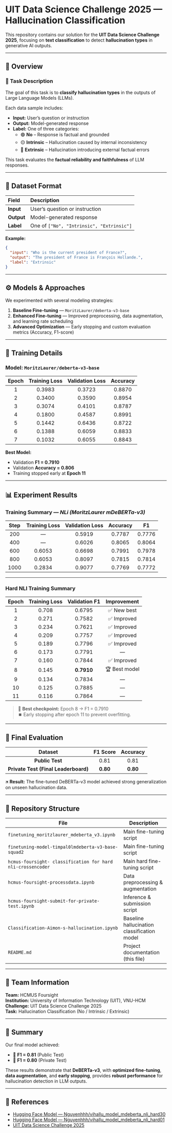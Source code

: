 # UIT Data Science Challenge 2025 — Hallucination Classification

This repository contains our solution for the **UIT Data Science Challenge 2025**, focusing on **text classification** to detect **hallucination types** in generative AI outputs.

---

## 📘 Overview

### 🧩 Task Description
The goal of this task is to **classify hallucination types** in the outputs of Large Language Models (LLMs).  

Each data sample includes:
- **Input:** User’s question or instruction  
- **Output:** Model-generated response  
- **Label:** One of three categories:
  - 🟢 **No** – Response is factual and grounded  
  - 🟡 **Intrinsic** – Hallucination caused by internal inconsistency  
  - 🔴 **Extrinsic** – Hallucination introducing external factual errors  

This task evaluates the **factual reliability and faithfulness** of LLM responses.

---

## 🧩 Dataset Format

| Field | Description |
|:------|:-------------|
| **Input** | User’s question or instruction |
| **Output** | Model-generated response |
| **Label** | One of `["No", "Intrinsic", "Extrinsic"]` |

**Example:**
```json
{
  "input": "Who is the current president of France?",
  "output": "The president of France is François Hollande.",
  "label": "Extrinsic"
}
```

---

## ⚙️ Models & Approaches

We experimented with several modeling strategies:

1. **Baseline Fine-tuning** — `MoritzLaurer/deberta-v3-base`  
2. **Enhanced Fine-tuning** — Improved preprocessing, data augmentation, and learning rate scheduling  
3. **Advanced Optimization** — Early stopping and custom evaluation metrics (Accuracy, F1-score)

---

## 🧠 Training Details

### Model: `MoritzLaurer/deberta-v3-base`

| Epoch | Training Loss | Validation Loss | Accuracy |
|:------:|:--------------:|:----------------:|:---------:|
| 1 | 0.3983 | 0.3723 | 0.8870 |
| 2 | 0.3400 | 0.3590 | 0.8954 |
| 3 | 0.3074 | 0.4101 | 0.8787 |
| 4 | 0.1800 | 0.4587 | 0.8991 |
| 5 | 0.1442 | 0.6436 | 0.8722 |
| 6 | 0.1388 | 0.6059 | 0.8833 |
| 7 | 0.1032 | 0.6055 | 0.8843 |

**Best Model:**
- Validation **F1 = 0.7910**
- Validation **Accuracy = 0.806**
- Training stopped early at **Epoch 11**

---

## 📊 Experiment Results

### Training Summary — *NLi (MoritzLaurer mDeBERTa-v3)*

| Step | Training Loss | Validation Loss | Accuracy | F1 |
|:----:|:--------------:|:----------------:|:---------:|:--:|
| 200 | — | 0.5919 | 0.7787 | 0.7776 |
| 400 | — | 0.6026 | 0.8065 | 0.8064 |
| 600 | 0.6053 | 0.6698 | 0.7991 | 0.7978 |
| 800 | 0.6053 | 0.8097 | 0.7815 | 0.7814 |
| 1000 | 0.2834 | 0.9077 | 0.7769 | 0.7772 |

---

### Hard NLI Training Summary

| Epoch | Training Loss | Validation F1 | Improvement |
|:------:|:--------------:|:--------------:|:-------------:|
| 1 | 0.708 | 0.6795 | ✅ New best |
| 2 | 0.271 | 0.7582 | ✅ Improved |
| 3 | 0.234 | 0.7621 | ✅ Improved |
| 4 | 0.209 | 0.7757 | ✅ Improved |
| 5 | 0.189 | 0.7796 | ✅ Improved |
| 6 | 0.173 | 0.7791 | — |
| 7 | 0.160 | 0.7844 | ✅ Improved |
| 8 | 0.145 | **0.7910** | 🏆 Best model |
| 9 | 0.134 | 0.7834 | — |
| 10 | 0.125 | 0.7885 | — |
| 11 | 0.116 | 0.7864 | — |

> 🧩 **Best checkpoint:** Epoch 8 → F1 = 0.7910  
> ⏹️ Early stopping after epoch 11 to prevent overfitting.

---

## 🚀 Final Evaluation

| Dataset | F1 Score | Accuracy |
|:---------:|:----------:|:-----------:|
| **Public Test** | 0.81 | 0.81 |
| **Private Test (Final Leaderboard)** | **0.80** | **0.80** |

🛪️ **Result:** The fine-tuned DeBERTa-v3 model achieved strong generalization on unseen hallucination data.

---

## 📂 Repository Structure

| File | Description |
|------|--------------|
| `finetuning_moritzlaurer_mdeberta_v3.ipynb` | Main fine-tuning script |
| `finetuning-model-timpal0lmdeberta-v3-base-squad2` | Main fine-tuning script |
| `hcmus-foursight- classification for hard nli-crossencoder` | Main hard fine-tuning script |
| `hcmus-foursight-processdata.ipynb` | Data preprocessing & augmentation |
| `hcmus-foursight-submit-for-private-test.ipynb` | Inference & submission script |
| `Classification-Aimon-s-hallucination.ipynb` | Baseline hallucination classification model |
| `README.md` | Project documentation (this file) |

---

## 👥 Team Information

**Team:** HCMUS Foursight  
**Institution:** University of Information Technology (UIT), VNU-HCM  
**Challenge:** UIT Data Science Challenge 2025  
**Task:** Hallucination Classification (No / Intrinsic / Extrinsic)

---

## 🏁 Summary

Our final model achieved:
- 🥇 **F1 = 0.81** (Public Test)
- 🥈 **F1 = 0.80** (Private Test)

These results demonstrate that **DeBERTa-v3**, with **optimized fine-tuning**, **data augmentation**, and **early stopping**, provides **robust performance** for hallucination detection in LLM outputs.

---

## 🔗 References

- [Hugging Face Model — Nguyenhhh/vihallu_model_mdeberta_nli_hard30](https://huggingface.co/Nguyenhhh/vihallu_model_mdeberta_nli_hard30)  
- [Hugging Face Model — Nguyenhhh/vihallu_model_mdeberta_nli_hard01](https://huggingface.co/Nguyenhhh/vihallu_model_mdeberta_nli_hard01)
- [UIT Data Science Challenge 2025](https://github.com/nguyeudinhhaduong/UIT-Data-Science-Challenge-2025)

